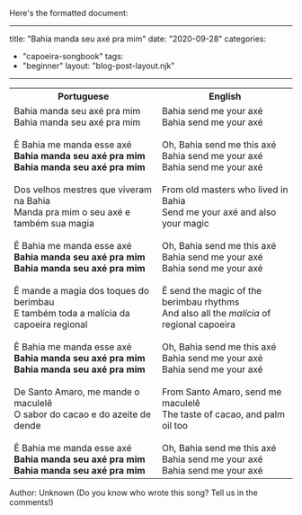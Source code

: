 Here's the formatted document:

---
title: "Bahia manda seu axé pra mim"
date: "2020-09-28"
categories: 
  - "capoeira-songbook"
tags: 
  - "beginner"
layout: "blog-post-layout.njk"
---

<table class="capoeira-table">
    <tr class="header-row">
        <th>Portuguese</th>
        <th>English</th>
    </tr>
    <tr>
        <td>Bahia manda seu axé pra mim<br>
        Bahia manda seu axé pra mim<br>
        <br>
        Ê Bahia me manda esse axé<br>
        <strong>Bahia manda seu axé pra mim<br>
        Bahia manda seu axé pra mim</strong><br>
        <br>
        Dos velhos mestres que viveram na Bahia<br>
        Manda pra mim o seu axé e também sua magia<br>
        <br>
        Ê Bahia me manda esse axé<br>
        <strong>Bahia manda seu axé pra mim<br>
        Bahia manda seu axé pra mim</strong><br>
        <br>
        Ê mande a magia dos toques do berimbau<br>
        E também toda a malícia da capoeira regional<br>
        <br>
        Ê Bahia me manda esse axé<br>
        <strong>Bahia manda seu axé pra mim<br>
        Bahia manda seu axé pra mim</strong><br>
        <br>
        De Santo Amaro, me mande o maculelê<br>
        O sabor do cacao e do azeite de dende<br>
        <br>
        Ê Bahia me manda esse axé<br>
        <strong>Bahia manda seu axé pra mim<br>
        Bahia manda seu axé pra mim</strong></td>
        <td>Bahia send me your axé<br>
        Bahia send me your axé<br>
        <br>
        Oh, Bahia send me this axé<br>
        Bahia send me your axé<br>
        Bahia send me your axé<br>
        <br>
        From old masters who lived in Bahia<br>
        Send me your axé and also your magic<br>
        <br>
        Oh, Bahia send me this axé<br>
        Bahia send me your axé<br>
        Bahia send me your axé<br>
        <br>
        Ê send the magic of the berimbau rhythms<br>
        And also all the <em>malícia</em> of regional capoeira<br>
        <br>
        Oh, Bahia send me this axé<br>
        Bahia send me your axé<br>
        Bahia send me your axé<br>
        <br>
        From Santo Amaro, send me maculelê<br>
        The taste of cacao, and palm oil too<br>
        <br>
        Oh, Bahia send me this axé<br>
        Bahia send me your axé<br>
        Bahia send me your axé</td>
    </tr>
</table>

<figcaption>
Author: Unknown (Do you know who wrote this song? Tell us in the comments!)
</figcaption>